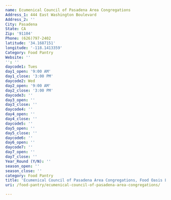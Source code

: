 ```yaml
---
name: Ecumenical Council of Pasadena Area Congregations
Address_1: 444 East Washington Boulevard
Address_2: ''
City: Pasadena
State: CA
Zip: '91104'
Phone: (626)797-2402
latitude: '34.1687151'
longitude: '-118.1413359'
Category: Food Pantry
Website: ''
'': ''
daycode1: Tues
day1_open: '9:00 AM'
day1_close: '3:00 PM'
daycode2: Wed
day2_open: '9:00 AM'
day2_close: '3:00 PM'
daycode3: ''
day3_open: ''
day3_close: ''
daycode4: ''
day4_open: ''
day4_close: ''
daycode5: ''
day5_open: ''
day5_close: ''
daycode6: ''
day6_open: ''
daycode7: ''
day7_open: ''
day7_close: ''
Year_Round (Y/N): ''
season_open: ''
season_close: ''
category: Food Pantry
title: 'Ecumenical Council of Pasadena Area Congregations, Food Oasis Los Angeles'
uri: /food-pantry/ecumenical-council-of-pasadena-area-congregations/

---
```

